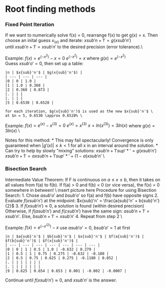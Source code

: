 # Root finding methods
### Fixed Point Iteration
 If we want to numerically solve f(x) = 0, rearrange f(x) to get g(x) = x. Then choose an inital guess $x_(o)$ and iterate: 
    $x{sub}'n+1' = g(x{sub}'n')$ \
 until $x{sub}'n+1' = x{sub}'n'$ to the desired precision (error tolerance).\
 
 Example: $f(x) = e^(-x^2) - x = 0$
            $e^(-x^2) = x$ 
            where $g(x) = e^(-x^2)$ \
    Guess $x{sub}'o' = 0$, then set up a table: 

    |n | $x{sub}'n'$ | $g(x{sub}'n'$) |
    | --- | --- | --- |
    |0 | 0 | 1.0 |
    |1 | 1.0 | 0.368 |
    |2 | 0.368 | 0.873 | 
    |. | | |
    |. | | | 
    |5 | 0.6530 | 0.6528 | 

    for each iteration, $g(x{sub}'n')$ is used as the new $x{sub}'n'$ \ 
    at $n = 5, 0.6530 \approx 0.6528% \

Example: $f(x) = e^(x) - x^(3) = 0$
        $e^(x) = x^(3)$ 
        $x = ln(x^(3)) = 3ln(x)$ 
        where $g(x) = 3ln(x)$ \

Notes for this method:
    * This may fail spectacularly! Convergence is only guaranteed when $|g'(x)| \le k < 1$ for all x in an interval around the solution.
    * Can try to help by slowly "mixing" solutions:
        $x{sub}'n+1'{sup}'*' = g(x{sub}'n')$ 
        $x{sub}'n+1' = \alpha x{sub}'n+1'{sup}'*' + (1-\alpha)x{sub}'n'$ \


### Bisection Search 
Intermediate Value Theorem: If F is continuous on $a \le x \le b$, then it takes on all values from f(a) to f(b). 
    If f(a) > 0 and f(b) < 0 (or vice versa), the f(x) = 0 somewhere in between! \ 
    insert picture here
Procedure for using Bisection Search: 
    1. Chose $a{sub}'o'$ and $b{sub}'o'$ so f(a) and f(b) have opposite signs
    2. Evaluate $f(x{sub}'n')$ at the midpoint: $x{sub}'n' = \frac{a{sub}'n' + b{sub}'n'}{2}$
    3. If $f(x{sub}'n') \approx 0$, a solution is found (within desired precision) 
       Otherwise, if $f(a{sub}'n')$ and $f(c{sub}'n')$ have the same sign: $a{sub}'n+1' = x{sub}'n'$. Else, $b{sub}'n+1' = x{sub}'n'$
    4. Repeat from step 2 \

Example: $f(x) = e^(-x^(2)) - x$  use $a{sub}'o' = 0$, $b{sub}'o' = 1$ at first 

    |n | $a{sub}'n'$ | $b{sub}'n'$ | $x{sub}'n'$ | $f(a{sub}'n')$ | $f(b{sub}'n')$ | $f(x{sub}'n')$ |
    | --- | --- | --- | --- | --- | --- | --- |
    |0 | 0 | 1 | 0.5 | 1.0 | -0.632 | 0.279 | 
    |1 | 0.5 | 1 | 0.75 | 0.275 | -0.632 | -0.180 | 
    |2 | 0.5 | 0.75 | 0.625 | 0.275 | -0.1180 | 0.052 |
    |. | | | | | | | 
    |. | | | | | | |
    |9 | 0.625 | 0.654 | 0.653 | 0.001 | -0.002 | -0.0007 | 

Continue until $f(x{sub}'n') \approx 0$, and $x{sub}'n'$ is the answer.


